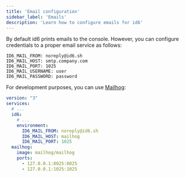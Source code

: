 ```yaml
---
title: 'Email configuration'
sidebar_label: 'Emails'
description: 'Learn how to configure emails for id6'
---
```


By default id6 prints emails to the console. However, you can configure credentials to a proper email service as follows:

```shell script
ID6_MAIL_FROM: noreply@id6.sh
ID6_MAIL_HOST: smtp.company.com
ID6_MAIL_PORT: 1025
ID6_MAIL_USERNAME: user
ID6_MAIL_PASSWORD: password
```

For development purposes, you can use [Mailhog](https://github.com/mailhog/MailHog):

```yaml title=docker-compose.yml
version: "3"
services:
  # ...
  id6:
    # ...
    environment:
      ID6_MAIL_FROM: noreply@id6.sh
      ID6_MAIL_HOST: mailhog
      ID6_MAIL_PORT: 1025
  mailhog:
    image: mailhog/mailhog
    ports:
      - 127.0.0.1:8025:8025
      - 127.0.0.1:1025:1025
```
